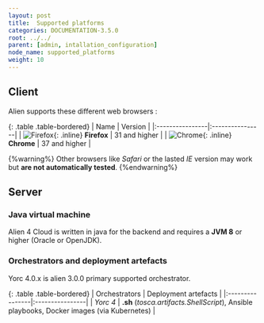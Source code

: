```yaml
---
layout: post
title:  Supported platforms
categories: DOCUMENTATION-3.5.0
root: ../../
parent: [admin, intallation_configuration]
node_name: supported_platforms
weight: 10
---
```


## Client

Alien supports these different web browsers :

{: .table .table-bordered}
| Name | Version |
|:----------------|:----------------|
| ![Firefox](../../images/admin_guide/browsers_logo_firefox.png){: .inline} **Firefox** | 31 and higher |
| ![Chrome](../../images/admin_guide/browsers_logo_chrome.png){: .inline} **Chrome** | 37 and higher |

{%warning%}
Other browsers like _Safari_ or the lasted _IE_ version may work but **are not automatically tested**.
{%endwarning%}

## Server

### Java virtual machine

Alien 4 Cloud is written in java for the backend and requires a **JVM 8** or higher (Oracle or OpenJDK).

### Orchestrators and deployment artefacts

Yorc 4.0.x is alien 3.0.0 primary supported orchestrator.

{: .table .table-bordered}
| Orchestrators | Deployment artefacts |
|:----------------|:----------------|
| _Yorc 4_ | **.sh** (_tosca.artifacts.ShellScript_), Ansible playbooks, Docker images (via Kubernetes) |
